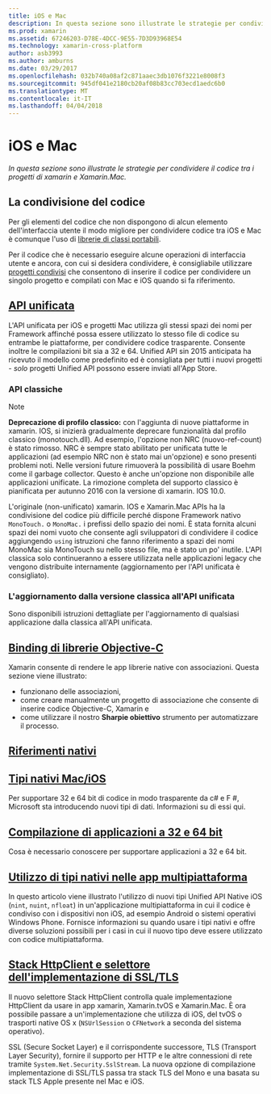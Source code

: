 ```yaml
---
title: iOS e Mac
description: In questa sezione sono illustrate le strategie per condividere il codice tra i progetti di xamarin e Xamarin.Mac.
ms.prod: xamarin
ms.assetid: 67246203-D78E-4DCC-9E55-7D3D93968E54
ms.technology: xamarin-cross-platform
author: asb3993
ms.author: amburns
ms.date: 03/29/2017
ms.openlocfilehash: 032b740a08af2c871aaec3db1076f3221e8008f3
ms.sourcegitcommit: 945df041e2180cb20af08b83cc703ecd1aedc6b0
ms.translationtype: MT
ms.contentlocale: it-IT
ms.lasthandoff: 04/04/2018
---
```

# <a name="ios-and-mac"></a>iOS e Mac

_In questa sezione sono illustrate le strategie per condividere il codice tra i progetti di xamarin e Xamarin.Mac._

## <a name="code-sharing"></a>La condivisione del codice

Per gli elementi del codice che non dispongono di alcun elemento dell'interfaccia utente il modo migliore per condividere codice tra iOS e Mac è comunque l'uso di [librerie di classi portabili](~/cross-platform/app-fundamentals/pcl.md).

Per il codice che è necessario eseguire alcune operazioni di interfaccia utente e ancora, con cui si desidera condividere, è consigliabile utilizzare [progetti condivisi](~/cross-platform/app-fundamentals/shared-projects.md) che consentono di inserire il codice per condividere un singolo progetto e compilati con Mac e iOS quando si fa riferimento.

##  <a name="unified-apiunifiedindexmd"></a>[API unificata](unified/index.md)

L'API unificata per iOS e progetti Mac utilizza gli stessi spazi dei nomi per Framework affinché possa essere utilizzato lo stesso file di codice su entrambe le piattaforme, per condividere codice trasparente. Consente inoltre le compilazioni bit sia a 32 e 64. Unified API sin 2015 anticipata ha ricevuto il modello come predefinito ed è consigliata per tutti i nuovi progetti - *solo* progetti Unified API possono essere inviati all'App Store.

### <a name="classic-apis"></a>API classiche

> [!NOTE]
> **Deprecazione di profilo classico:** con l'aggiunta di nuove piattaforme in xamarin. IOS, si inizierà gradualmente deprecare funzionalità dal profilo classico (monotouch.dll). Ad esempio, l'opzione non NRC (nuovo-ref-count) è stato rimosso. NRC è sempre stato abilitato per unificata tutte le applicazioni (ad esempio NRC non è stato mai un'opzione) e sono presenti problemi noti. Nelle versioni future rimuoverà la possibilità di usare Boehm come il garbage collector. Questo è anche un'opzione non disponibile alle applicazioni unificate. La rimozione completa del supporto classico è pianificata per autunno 2016 con la versione di xamarin. IOS 10.0.

L'originale (non-unificato) xamarin. IOS e Xamarin.Mac APIs ha la condivisione del codice più difficile perché dispone Framework nativo `MonoTouch.` o `MonoMac.` i prefissi dello spazio dei nomi.  È stata fornita alcuni spazi dei nomi vuoto che consente agli sviluppatori di condividere il codice aggiungendo `using` istruzioni che fanno riferimento a spazi dei nomi MonoMac sia MonoTouch su nello stesso file, ma è stato un po' inutile. L'API classica solo continueranno a essere utilizzata nelle applicazioni legacy che vengono distribuite internamente (aggiornamento per l'API unificata è consigliato).


### <a name="updating-from-classic-to-the-unified-api"></a>L'aggiornamento dalla versione classica all'API unificata

Sono disponibili istruzioni dettagliate per l'aggiornamento di qualsiasi applicazione dalla classica all'API unificata.

## <a name="binding-objective-c-librariesbindingindexmd"></a>[Binding di librerie Objective-C](binding/index.md)

Xamarin consente di rendere le app librerie native con associazioni. Questa sezione viene illustrato:

- funzionano delle associazioni,
- come creare manualmente un progetto di associazione che consente di inserire codice Objective-C, Xamarin e
- come utilizzare il nostro **Sharpie obiettivo** strumento per automatizzare il processo.

## <a name="native-referencesnative-referencesmd"></a>[Riferimenti nativi](native-references.md)



##  <a name="macios-native-typesnativetypesmd"></a>[Tipi nativi Mac/iOS](nativetypes.md)

Per supportare 32 e 64 bit di codice in modo trasparente da c# e F #, Microsoft sta introducendo nuovi tipi di dati.   Informazioni su di essi qui.

##  <a name="building-32-and-64-bit-apps32-and-64indexmd"></a>[Compilazione di applicazioni a 32 e 64 bit](32-and-64/index.md)

Cosa è necessario conoscere per supportare applicazioni a 32 e 64 bit.

## <a name="working-with-native-types-in-cross-platform-appsnative-types-cross-platformmd"></a>[Utilizzo di tipi nativi nelle app multipiattaforma](native-types-cross-platform.md)

In questo articolo viene illustrato l'utilizzo di nuovi tipi Unified API Native iOS (`nint`, `nuint`, `nfloat`) in un'applicazione multipiattaforma in cui il codice è condiviso con i dispositivi non iOS, ad esempio Android o sistemi operativi Windows Phone.
Fornisce informazioni su quando usare i tipi nativi e offre diverse soluzioni possibili per i casi in cui il nuovo tipo deve essere utilizzato con codice multipiattaforma.


## <a name="httpclient-stack-and-ssltls-implementation-selectorhttp-stackmd"></a>[Stack HttpClient e selettore dell'implementazione di SSL/TLS](http-stack.md)

Il nuovo selettore Stack HttpClient controlla quale implementazione HttpClient da usare in app xamarin, Xamarin.tvOS e Xamarin.Mac. È ora possibile passare a un'implementazione che utilizza di iOS, del tvOS o trasporti native OS x (`NSUrlSession` o `CFNetwork` a seconda del sistema operativo).

SSL (Secure Socket Layer) e il corrispondente successore, TLS (Transport Layer Security), fornire il supporto per HTTP e le altre connessioni di rete tramite `System.Net.Security.SslStream`. La nuova opzione di compilazione implementazione di SSL/TLS passa tra stack TLS del Mono e una basata su stack TLS Apple presente nel Mac e iOS.
